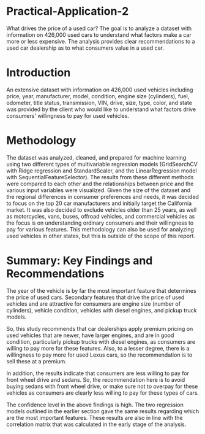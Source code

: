 # Practical-Application-2
What drives the price of a used car?  The goal is to analyze a dataset with information on 426,000 used cars to understand what factors make a car more or less expensive. The analysis provides clear recommendations to a used car dealership as to what consumers value in a used car.
# Introduction
An extensive dataset with information on 426,000 used vehicles including price, year, manufacturer, model, condition, engine size (cylinders), fuel, odometer, title status, transmission, VIN, drive, size, type, color, and state was provided by the client who would like to understand what factors drive consumers' willingness to pay
for used vehicles. 
# Methodology
The dataset was analyzed, cleaned, and prepared for machine learning using two different types of multivariable regression models (GridSearchCV with Ridge regression and StandardScaler, and the LinearRegression model with SequentialFeatureSelector). 
The results from these different methods were compared to each other and the relationships between price and the various input variables were visualized. 
Given the size of the dataset and the regional differences in consumer preferences and needs, it was decided to focus on the top 20 car manufacturers and initially target the California market. 
It was also decided to exclude vehicles older than 25 years, as well as motorcycles, vans, buses, offroad vehicles, and commercial vehicles as the focus is on understanding ordinary consumers and their willingness to pay for various features. This methodology can also be used for analyzing used vehicles in other states, 
but this is outside of the scope of this report. 
# Summary: Key Findings and Recommendations
The year of the vehicle is by far the most important feature that determines the price of used cars. Secondary features that drive the price of used vehicles and are attractive for consumers are engine size (number of cylinders), vehicle condition, vehicles with diesel engines, and pickup truck models. 

So, this study recommends that car dealerships apply premium pricing on used vehicles that are newer, have larger engines, and are in good condition, particularly pickup trucks with diesel engines, as consumers are willing to pay more for these features. 
Also, to a lesser degree, there is a willingness to pay more for used Lexus cars, so the recommendation is to sell these at a premium. 

In addition, the results indicate that consumers are less willing to pay for front wheel drive and sedans. 
So, the recommendation here is to avoid buying sedans with front wheel drive, or make sure not to overpay for these vehicles as consumers are clearly less willing to pay for these types of cars. 

The confidence level in the above findings is high. The two regression models outlined in the earlier section gave the same results regarding which are the most important features. These results are also in line with the correlation matrix that was calculated in the early stage of the analysis.

